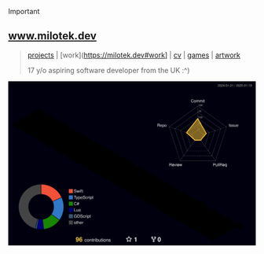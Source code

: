> [!IMPORTANT]  
> ## www.milotek.dev
> > [projects](https://milotek.dev#projects) | [work](https://milotek.dev#work] | [cv](https://milotek.dev#cv) | [games](https://milotek.dev#games) | [artwork](https://milotek.dev#arts)
> > 
> > 17 y/o aspiring software developer from the UK :^)

![](./profile-3d-contrib/profile-night-rainbow.svg)


